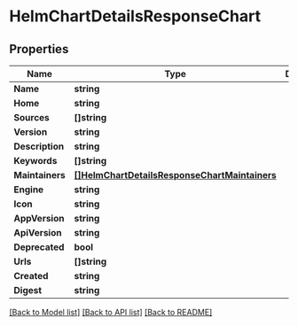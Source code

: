 # HelmChartDetailsResponseChart

## Properties

Name | Type | Description | Notes
------------ | ------------- | ------------- | -------------
**Name** | **string** |  | [optional] 
**Home** | **string** |  | [optional] 
**Sources** | **[]string** |  | [optional] 
**Version** | **string** |  | [optional] 
**Description** | **string** |  | [optional] 
**Keywords** | **[]string** |  | [optional] 
**Maintainers** | [**[]HelmChartDetailsResponseChartMaintainers**](HelmChartDetailsResponse_chart_maintainers.md) |  | [optional] 
**Engine** | **string** |  | [optional] 
**Icon** | **string** |  | [optional] 
**AppVersion** | **string** |  | [optional] 
**ApiVersion** | **string** |  | [optional] 
**Deprecated** | **bool** |  | [optional] 
**Urls** | **[]string** |  | [optional] 
**Created** | **string** |  | [optional] 
**Digest** | **string** |  | [optional] 

[[Back to Model list]](../README.md#documentation-for-models) [[Back to API list]](../README.md#documentation-for-api-endpoints) [[Back to README]](../README.md)



